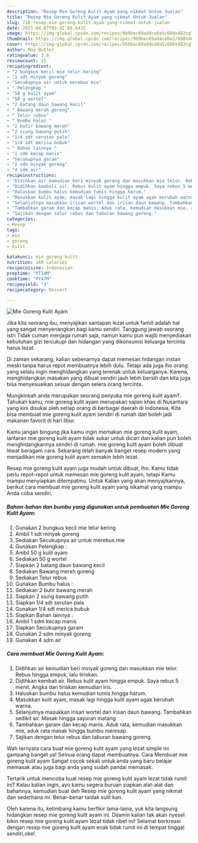 ```yaml
---
description: "Resep Mie Goreng Kulit Ayam yang nikmat Untuk Jualan"
title: "Resep Mie Goreng Kulit Ayam yang nikmat Untuk Jualan"
slug: 716-resep-mie-goreng-kulit-ayam-yang-nikmat-untuk-jualan
date: 2021-04-07T03:42:08.643Z
image: https://img-global.cpcdn.com/recipes/9b9bec69ad4ce0a5/680x482cq70/mie-goreng-kulit-ayam-foto-resep-utama.jpg
thumbnail: https://img-global.cpcdn.com/recipes/9b9bec69ad4ce0a5/680x482cq70/mie-goreng-kulit-ayam-foto-resep-utama.jpg
cover: https://img-global.cpcdn.com/recipes/9b9bec69ad4ce0a5/680x482cq70/mie-goreng-kulit-ayam-foto-resep-utama.jpg
author: May Butler
ratingvalue: 3.8
reviewcount: 15
recipeingredient:
- "2 bungkus kecil mie telur kering"
- "1 sdt minyak goreng"
- "Secukupnya air untuk merebus mie"
- " Pelengkap "
- "50 g kulit ayam"
- "50 g wortel"
- "2 batang daun bawang kecil"
- " Bawang merah goreng"
- " Telur rebus"
- " Bumbu halus "
- "2 butir bawang merah"
- "2 siung bawang putih"
- "1/4 sdt serutan pala"
- "1/4 sdt merica bubuk"
- " Bahan lainnya "
- "1 sdm kecap manis"
- "Secukupnya garam"
- "2 sdm minyak goreng"
- "4 sdm air"
recipeinstructions:
- "Didihkan air kemudian beri minyak goreng dan masukkan mie telor. Rebus hingga empuk, lalu tiriskan."
- "Didihkan kembali air. Rebus kulit ayam hingga empuk. Saya rebus 5 menit. Angka dan tiriskan kemudian iris."
- "Haluskan bumbu halus kemudian tumis hingga harum."
- "Masukkan kulit ayam, masak lagi hingga kulit ayam agak berubah warna."
- "Selanjutnya masukkan irisan wortel dan irisan daun bawang. Tambahkan sedikit air. Masak hingga sayuran matang."
- "Tambahkan garam dan kecap manis. Aduk rata, kemudian masukkan mie, aduk rata masak hingga bumbu meresap."
- "Sajikan dengan telur rebus dan taburan bawang goreng."
categories:
- Resep
tags:
- mie
- goreng
- kulit

katakunci: mie goreng kulit 
nutrition: 169 calories
recipecuisine: Indonesian
preptime: "PT14M"
cooktime: "PT47M"
recipeyield: "3"
recipecategory: Dessert

---
```



![Mie Goreng Kulit Ayam](https://img-global.cpcdn.com/recipes/9b9bec69ad4ce0a5/680x482cq70/mie-goreng-kulit-ayam-foto-resep-utama.jpg)

Jika kita seorang ibu, menyajikan santapan lezat untuk famili adalah hal yang sangat menyenangkan bagi kamu sendiri. Tanggung jawab seorang istri Tidak cuman menjaga rumah saja, namun kamu pun wajib menyediakan kebutuhan gizi tercukupi dan hidangan yang dikonsumsi keluarga tercinta harus lezat.

Di zaman  sekarang, kalian sebenarnya dapat memesan hidangan instan meski tanpa harus repot membuatnya lebih dulu. Tetapi ada juga lho orang yang selalu ingin menghidangkan yang terenak untuk keluarganya. Karena, menghidangkan masakan yang dibuat sendiri jauh lebih bersih dan kita juga bisa menyesuaikan sesuai dengan selera orang tercinta. 



Mungkinkah anda merupakan seorang penyuka mie goreng kulit ayam?. Tahukah kamu, mie goreng kulit ayam merupakan sajian khas di Nusantara yang kini disukai oleh setiap orang di berbagai daerah di Indonesia. Kita bisa membuat mie goreng kulit ayam sendiri di rumah dan boleh jadi makanan favorit di hari libur.

Kamu jangan bingung jika kamu ingin memakan mie goreng kulit ayam, lantaran mie goreng kulit ayam tidak sukar untuk dicari dan kalian pun boleh menghidangkannya sendiri di rumah. mie goreng kulit ayam boleh dibuat lewat beragam cara. Sekarang telah banyak banget resep modern yang menjadikan mie goreng kulit ayam semakin lebih lezat.

Resep mie goreng kulit ayam juga mudah untuk dibuat, lho. Kamu tidak perlu repot-repot untuk memesan mie goreng kulit ayam, tetapi Kamu mampu menyiapkan ditempatmu. Untuk Kalian yang akan menyajikannya, berikut cara membuat mie goreng kulit ayam yang nikamat yang mampu Anda coba sendiri.

<!--inarticleads1-->

##### Bahan-bahan dan bumbu yang digunakan untuk pembuatan Mie Goreng Kulit Ayam:

1. Gunakan 2 bungkus kecil mie telur kering
1. Ambil 1 sdt minyak goreng
1. Sediakan Secukupnya air untuk merebus mie
1. Gunakan  Pelengkap :
1. Ambil 50 g kulit ayam
1. Sediakan 50 g wortel
1. Siapkan 2 batang daun bawang kecil
1. Sediakan  Bawang merah goreng
1. Sediakan  Telur rebus
1. Gunakan  Bumbu halus :
1. Sediakan 2 butir bawang merah
1. Siapkan 2 siung bawang putih
1. Siapkan 1/4 sdt serutan pala
1. Gunakan 1/4 sdt merica bubuk
1. Siapkan  Bahan lainnya :
1. Ambil 1 sdm kecap manis
1. Siapkan Secukupnya garam
1. Gunakan 2 sdm minyak goreng
1. Gunakan 4 sdm air




<!--inarticleads2-->

##### Cara membuat Mie Goreng Kulit Ayam:

1. Didihkan air kemudian beri minyak goreng dan masukkan mie telor. Rebus hingga empuk, lalu tiriskan.
1. Didihkan kembali air. Rebus kulit ayam hingga empuk. Saya rebus 5 menit. Angka dan tiriskan kemudian iris.
1. Haluskan bumbu halus kemudian tumis hingga harum.
1. Masukkan kulit ayam, masak lagi hingga kulit ayam agak berubah warna.
1. Selanjutnya masukkan irisan wortel dan irisan daun bawang. Tambahkan sedikit air. Masak hingga sayuran matang.
1. Tambahkan garam dan kecap manis. Aduk rata, kemudian masukkan mie, aduk rata masak hingga bumbu meresap.
1. Sajikan dengan telur rebus dan taburan bawang goreng.




Wah ternyata cara buat mie goreng kulit ayam yang lezat simple ini gampang banget ya! Semua orang dapat membuatnya. Cara Membuat mie goreng kulit ayam Sangat cocok sekali untuk anda yang baru belajar memasak atau juga bagi anda yang sudah pandai memasak.

Tertarik untuk mencoba buat resep mie goreng kulit ayam lezat tidak rumit ini? Kalau kalian ingin, ayo kamu segera buruan siapkan alat-alat dan bahannya, kemudian buat deh Resep mie goreng kulit ayam yang nikmat dan sederhana ini. Benar-benar taidak sulit kan. 

Oleh karena itu, ketimbang kamu berfikir lama-lama, yuk kita langsung hidangkan resep mie goreng kulit ayam ini. Dijamin kalian tak akan nyesel bikin resep mie goreng kulit ayam lezat tidak ribet ini! Selamat berkreasi dengan resep mie goreng kulit ayam enak tidak rumit ini di tempat tinggal sendiri,oke!.

